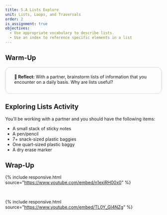 ```yaml
---
title: 5.A Lists Explore
unit: Lists, Loops, and Traversals
order: 2
is_assignment: true
objectives:
  - Use appropriate vocabulary to describe lists.
  - Use an index to reference specific elements in a list
---
```


## Warm-Up

<div style="border: 1px solid #ccc; border-radius: 15px; padding: 0.5em 2em 1em 2em;">
  <p class="text-xl"><strong>🤔 Reflect:</strong> With a partner, brainstorm lists of information that you encounter on a daily basis. Why are lists useful?</p>
</div>

## Exploring Lists Activity

You'll be working with a partner and you should have the following items:

- A small stack of sticky notes
- A pen/pencil
- 7+ snack-sized plastic baggies
- One quart-sized plastic baggy
- A dry erase marker

## Wrap-Up

{% include responsive.html source="https://www.youtube.com/embed/n1exiRH00x0" %}

<br/>

{% include responsive.html source="https://www.youtube.com/embed/TL0Y_GI4NZg" %}
